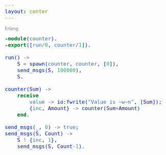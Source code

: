 ```yaml
---
layout: center
---
```


<div>

<span style="color:grey">Erlang</span>

```erlang {all|9-13|10-12|16-18|17|4-7|all}
-module(counter).
-export([run/0, counter/1]).

run() ->
    S = spawn(counter, counter, [0]),
    send_msgs(S, 100000),
    S.

counter(Sum) ->
    receive
        value -> io:fwrite("Value is ~w~n", [Sum]);
        {inc, Amount} -> counter(Sum+Amount)
    end.

send_msgs(_, 0) -> true;
send_msgs(S, Count) ->
    S ! {inc, 1},
    send_msgs(S, Count-1).
```

</div>

<style>
code {
    font-size: 16px ;
}
</style>
